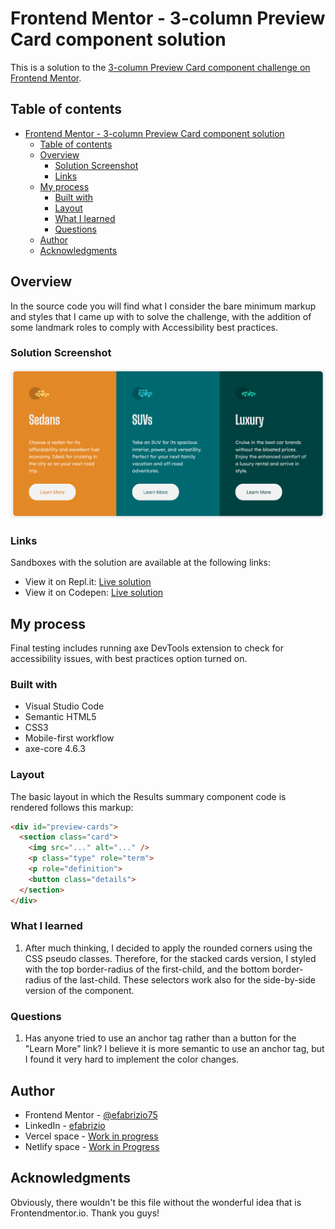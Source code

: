 # Frontend Mentor - 3-column Preview Card component solution

This is a solution to the [3-column Preview Card component challenge on Frontend Mentor](https://www.frontendmentor.io/challenges/3column-preview-card-component-pH92eAR2-/hub).

## Table of contents

- [Frontend Mentor - 3-column Preview Card component solution](#frontend-mentor---3-column-preview-card-component-solution)
  - [Table of contents](#table-of-contents)
  - [Overview](#overview)
    - [Solution Screenshot](#solution-screenshot)
    - [Links](#links)
  - [My process](#my-process)
    - [Built with](#built-with)
    - [Layout](#layout)
    - [What I learned](#what-i-learned)
    - [Questions](#questions)
  - [Author](#author)
  - [Acknowledgments](#acknowledgments)

## Overview

In the source code you will find what I consider the bare minimum markup and styles that I came up with to solve the challenge, with the addition of some landmark roles to comply with Accessibility best practices.

### Solution Screenshot

![Solution screenshot](./solution_1.png)

### Links

Sandboxes with the solution are available at the following links:

- View it on Repl.it: [Live solution]()
- View it on Codepen: [Live solution]()

## My process

Final testing includes running axe DevTools extension to check for accessibility issues, with best practices option turned on.

### Built with

- Visual Studio Code
- Semantic HTML5
- CSS3
- Mobile-first workflow
- axe-core 4.6.3

### Layout

The basic layout in which the Results summary component code is rendered follows this markup:

```html
<div id="preview-cards">
  <section class="card">
    <img src="..." alt="..." />
    <p class="type" role="term">
    <p role="definition">
    <button class="details">
  </section>
</div>
```

### What I learned

1. After much thinking, I decided to apply the rounded corners using the CSS pseudo classes. Therefore, for the stacked cards version, I styled with the top border-radius of the first-child, and the bottom border-radius of the last-child. These selectors work also for the side-by-side version of the component.

### Questions

1. Has anyone tried to use an anchor tag rather than a button for the "Learn More" link? I believe it is more semantic to use an anchor tag, but I found it very hard to implement the color changes.

## Author

- Frontend Mentor - [@efabrizio75](https://www.frontendmentor.io/profile/efabrizio75)
- LinkedIn - [efabrizio](https://www.linkedin.com/in/efabrizio/)
- Vercel space - [Work in progress](https://vercel-tmpl-react.vercel.app/)
- Netlify space - [Work in Progress](https://factotum-jammming.netlify.app/)

## Acknowledgments

Obviously, there wouldn't be this file without the wonderful idea that is Frontendmentor.io. Thank you guys!
